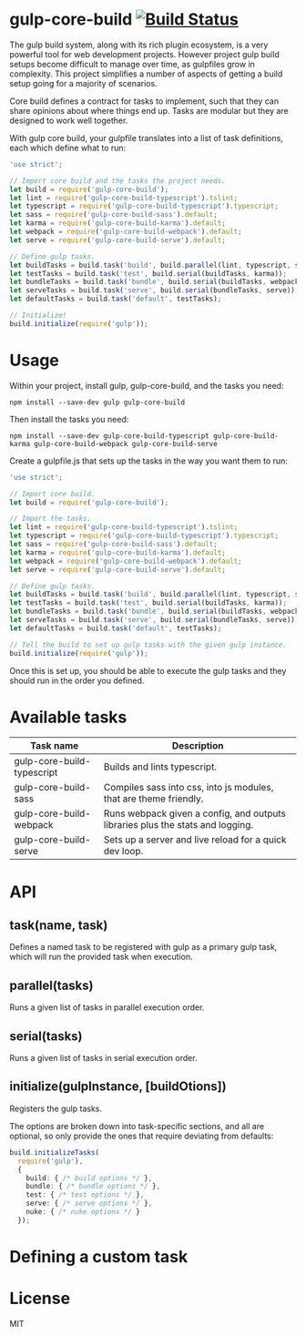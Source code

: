 # gulp-core-build [![Build Status](https://travis-ci.org/dzearing/gulp-core-build.svg?branch=master)](https://travis-ci.org/dzearing/gulp-core-build)

The gulp build system, along with its rich plugin ecosystem, is a very powerful tool for web development projects.
However project gulp build setups become difficult to manage over time, as gulpfiles grow in complexity. This project
simplifies a number of aspects of getting a build setup going for a majority of scenarios.

Core build defines a contract for tasks to implement, such that they can share opinions about where things end up. Tasks are modular but they are designed to work well together.

With gulp core build, your gulpfile translates into a list of task definitions, each which define what to run:

```typescript
'use strict';

// Import core build and the tasks the project needs.
let build = require('gulp-core-build');
let lint = require('gulp-core-build-typescript').tslint;
let typescript = require('gulp-core-build-typescript').typescript;
let sass = require('gulp-core-build-sass').default;
let karma = require('gulp-core-build-karma').default;
let webpack = require('gulp-core-build-webpack').default;
let serve = require('gulp-core-build-serve').default;

// Define gulp tasks.
let buildTasks = build.task('build', build.parallel(lint, typescript, sass));
let testTasks = build.task('test', build.serial(buildTasks, karma));
let bundleTasks = build.task('bundle', build.serial(buildTasks, webpack));
let serveTasks = build.task('serve', build.serial(bundleTasks, serve));
let defaultTasks = build.task('default', testTasks);

// Initialize!
build.initialize(require('gulp'));
```

# Usage

Within your project, install gulp, gulp-core-build, and the tasks you need:

```
npm install --save-dev gulp gulp-core-build
```

Then install the tasks you need:

```
npm install --save-dev gulp-core-build-typescript gulp-core-build-karma gulp-core-build-webpack gulp-core-build-serve

```

Create a gulpfile.js that sets up the tasks in the way you want them to run:

```javascript
'use strict';

// Import core build.
let build = require('gulp-core-build');

// Import the tasks.
let lint = require('gulp-core-build-typescript').tslint;
let typescript = require('gulp-core-build-typescript').typescript;
let sass = require('gulp-core-build-sass').default;
let karma = require('gulp-core-build-karma').default;
let webpack = require('gulp-core-build-webpack').default;
let serve = require('gulp-core-build-serve').default;

// Define gulp tasks.
let buildTasks = build.task('build', build.parallel(lint, typescript, sass));
let testTasks = build.task('test', build.serial(buildTasks, karma));
let bundleTasks = build.task('bundle', build.serial(buildTasks, webpack));
let serveTasks = build.task('serve', build.serial(bundleTasks, serve));
let defaultTasks = build.task('default', testTasks);

// Tell the build to set up gulp tasks with the given gulp instance.
build.initialize(require('gulp'));
```

Once this is set up, you should be able to execute the gulp tasks and they should run in the order you defined.

# Available tasks

| Task name | Description |
| --------- | ----------- |
| gulp-core-build-typescript | Builds and lints typescript. |
| gulp-core-build-sass | Compiles sass into css, into js modules, that are theme friendly. |
| gulp-core-build-webpack | Runs webpack given a config, and outputs libraries plus the stats and logging. |
| gulp-core-build-serve | Sets up a server and live reload for a quick dev loop. |

# API

## task(name, task)

Defines a named task to be registered with gulp as a primary gulp task, which will run the provided task when execution.

## parallel(tasks)

Runs a given list of tasks in parallel execution order.

## serial(tasks)

Runs a given list of tasks in serial execution order.

## initialize(gulpInstance, [buildOtions])

Registers the gulp tasks.

The options are broken down into task-specific sections, and all are optional, so only provide the ones
that require deviating from defaults:

```typescript
build.initializeTasks(
  require('gulp'),
  {
    build: { /* build options */ },
    bundle: { /* bundle options */ },
    test: { /* test options */ },
    serve: { /* serve options */ },
    nuke: { /* nuke options */ }
  });
```

# Defining a custom task


# License

MIT




